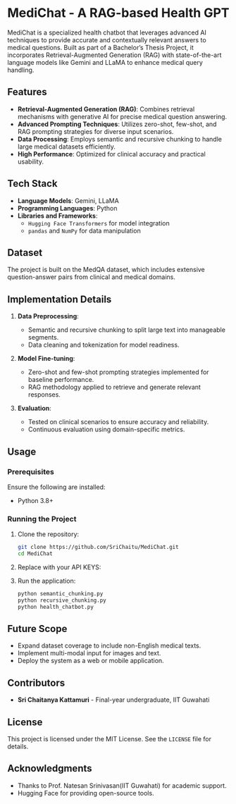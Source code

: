 # MediChat - A RAG-based Health GPT  

MediChat is a specialized health chatbot that leverages advanced AI techniques to provide accurate and contextually relevant answers to medical questions. Built as part of a Bachelor’s Thesis Project, it incorporates Retrieval-Augmented Generation (RAG) with state-of-the-art language models like Gemini and LLaMA to enhance medical query handling.  

## Features  
- **Retrieval-Augmented Generation (RAG)**: Combines retrieval mechanisms with generative AI for precise medical question answering.  
- **Advanced Prompting Techniques**: Utilizes zero-shot, few-shot, and RAG prompting strategies for diverse input scenarios.  
- **Data Processing**: Employs semantic and recursive chunking to handle large medical datasets efficiently.  
- **High Performance**: Optimized for clinical accuracy and practical usability.  

## Tech Stack  
- **Language Models**: Gemini, LLaMA  
- **Programming Languages**: Python  
- **Libraries and Frameworks**:  
  - `Hugging Face Transformers` for model integration  
  - `pandas` and `NumPy` for data manipulation  

## Dataset  
The project is built on the MedQA dataset, which includes extensive question-answer pairs from clinical and medical domains.  

## Implementation Details  
1. **Data Preprocessing**:  
   - Semantic and recursive chunking to split large text into manageable segments.  
   - Data cleaning and tokenization for model readiness.  

2. **Model Fine-tuning**:  
   - Zero-shot and few-shot prompting strategies implemented for baseline performance.  
   - RAG methodology applied to retrieve and generate relevant responses.  

3. **Evaluation**:  
   - Tested on clinical scenarios to ensure accuracy and reliability.  
   - Continuous evaluation using domain-specific metrics.  
## Usage
### Prerequisites
Ensure the following are installed:
- Python 3.8+

### Running the Project
1. Clone the repository:
   ```bash
   git clone https://github.com/SriChaitu/MediChat.git
   cd MediChat
   ```
2. Replace with your API KEYS:

3. Run the application:
   ```bash
   python semantic_chunking.py
   python recursive_chunking.py
   python health_chatbot.py
   ```

## Future Scope
- Expand dataset coverage to include non-English medical texts.
- Implement multi-modal input for images and text.
- Deploy the system as a web or mobile application.

## Contributors
- **Sri Chaitanya Kattamuri** - Final-year undergraduate, IIT Guwahati

## License
This project is licensed under the MIT License. See the `LICENSE` file for details.

## Acknowledgments
- Thanks to Prof. Natesan Srinivasan(IIT Guwahati) for academic support.
- Hugging Face for providing open-source tools.
